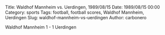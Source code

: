 Title: Waldhof Mannheim vs. Uerdingen, 1989/08/15
Date: 1989/08/15 00:00
Category: sports
Tags: football, football scores, Waldhof Mannheim, Uerdingen
Slug: waldhof-mannheim-vs-uerdingen
Author: carbonero


Waldhof Mannheim 1 - 1 Uerdingen
